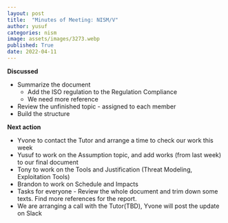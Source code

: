 ```yaml
---
layout: post
title:  "Minutes of Meeting: NISM/V"
author: yusuf
categories: nism
image: assets/images/3273.webp
published: True
date: 2022-04-11
---
```


**Discussed**

- Summarize the document
  - Add the ISO regulation to the Regulation Compliance
  - We need more reference
- Review the unfinished topic - assigned to each member
- Build the structure

**Next action**

- Yvone to contact the Tutor and arrange a time to check our work this week
- Yusuf to work on the Assumption topic, and add works (from last week) to our final document
- Tony to work on the Tools and Justification (Threat Modeling, Exploitation Tools)
- Brandon to work on Schedule and Impacts
- Tasks for everyone - Review the whole document and trim down some texts. Find more references for the report.
- We are arranging a call with the Tutor(TBD), Yvone will post the update on Slack
